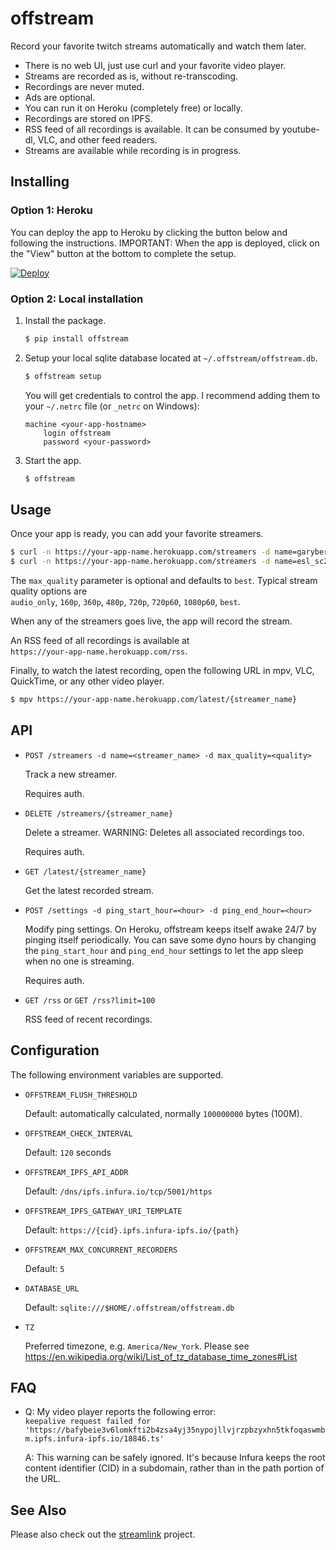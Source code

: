 # offstream

Record your favorite twitch streams automatically and watch them later.

- There is no web UI, just use curl and your favorite video player.
- Streams are recorded as is, without re-transcoding.
- Recordings are never muted.
- Ads are optional.
- You can run it on Heroku (completely free) or locally.
- Recordings are stored on IPFS.
- RSS feed of all recordings is available. It can be consumed by youtube-dl,
  VLC, and other feed readers.
- Streams are available while recording is in progress.

## Installing

### Option 1: Heroku

You can deploy the app to Heroku by clicking the button below and following the
instructions. IMPORTANT: When the app is deployed, click on the "View" button at
the bottom to complete the setup.

[![Deploy](https://www.herokucdn.com/deploy/button.svg)](https://heroku.com/deploy?template=https://github.com/soylent/offstream/tree/v1.0.3)

### Option 2: Local installation

1. Install the package.
   ```sh
   $ pip install offstream
   ```
1. Setup your local sqlite database located at `~/.offstream/offstream.db`.
   ```sh
   $ offstream setup
   ```
   You will get credentials to control the app. I recommend adding them to your
   `~/.netrc` file (or `_netrc` on Windows):
   ```
   machine <your-app-hostname>
       login offstream
       password <your-password>
   ```
1. Start the app.
   ```sh
   $ offstream
   ```

## Usage

Once your app is ready, you can add your favorite streamers.

```sh
$ curl -n https://your-app-name.herokuapp.com/streamers -d name=garybernhardt
$ curl -n https://your-app-name.herokuapp.com/streamers -d name=esl_sc2 -d max_quality=720p60
```

The `max_quality` parameter is optional and defaults to `best`. Typical stream
quality options are <br>
`audio_only`, `160p`, `360p`, `480p`, `720p`, `720p60`, `1080p60`, `best`.

When any of the streamers goes live, the app will record the stream.

An RSS feed of all recordings is available at<br>
`https://your-app-name.herokuapp.com/rss`.

Finally, to watch the latest recording, open the following URL in mpv, VLC,
QuickTime, or any other video player.

```sh
$ mpv https://your-app-name.herokuapp.com/latest/{streamer_name}
```

## API

- `POST /streamers -d name=<streamer_name> -d max_quality=<quality>`

  Track a new streamer.

  Requires auth.

- `DELETE /streamers/{streamer_name}`

  Delete a streamer. WARNING: Deletes all associated recordings too.

  Requires auth.

- `GET /latest/{streamer_name}`

  Get the latest recorded stream.

- `POST /settings -d ping_start_hour=<hour> -d ping_end_hour=<hour>`

  Modify ping settings. On Heroku, offstream keeps itself awake 24/7 by pinging
  itself periodically. You can save some dyno hours by changing the
  `ping_start_hour` and `ping_end_hour` settings to let the app sleep when no
  one is streaming.

  Requires auth.

- `GET /rss` or `GET /rss?limit=100`

  RSS feed of recent recordings.

## Configuration

The following environment variables are supported.

- `OFFSTREAM_FLUSH_THRESHOLD`

  Default: automatically calculated, normally `100000000` bytes (100M).

- `OFFSTREAM_CHECK_INTERVAL`

  Default: `120` seconds

- `OFFSTREAM_IPFS_API_ADDR`

  Default: `/dns/ipfs.infura.io/tcp/5001/https`

- `OFFSTREAM_IPFS_GATEWAY_URI_TEMPLATE`

  Default: `https://{cid}.ipfs.infura-ipfs.io/{path}`

- `OFFSTREAM_MAX_CONCURRENT_RECORDERS`

  Default: `5`

- `DATABASE_URL`

  Default: `sqlite:///$HOME/.offstream/offstream.db`

- `TZ`

  Preferred timezone, e.g. `America/New_York`. Please see<br>
  https://en.wikipedia.org/wiki/List_of_tz_database_time_zones#List

## FAQ

- Q: My video player reports the following error:<br>
  `keepalive request failed for 'https://bafybeie3v6lomkfti2b4zsa4yj35nypojllvjrzpbzyxhn5tkfoqaswmbm.ipfs.infura-ipfs.io/18846.ts'`

  A: This warning can be safely ignored. It's because Infura keeps the root
  content identifier (CID) in a subdomain, rather than in the path portion of
  the URL.

## See Also

Please also check out the [streamlink](https://streamlink.github.io/) project.
